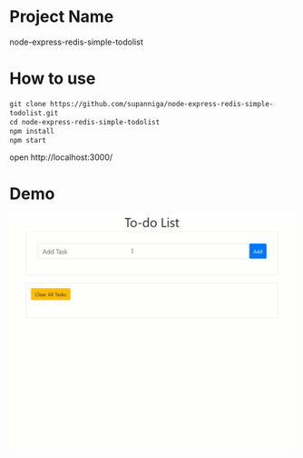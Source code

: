 # Project Name
node-express-redis-simple-todolist

# How to use
```
git clone https://github.com/supanniga/node-express-redis-simple-todolist.git
cd node-express-redis-simple-todolist
npm install
npm start
```
open http://localhost:3000/

# Demo
![To-do List Demo](demo/demo.gif)
